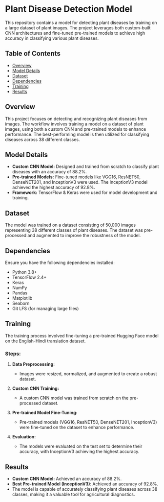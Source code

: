 # Plant Disease Detection Model

This repository contains a model for detecting plant diseases by training on a large dataset of plant images. The project leverages both custom-built CNN architectures and fine-tuned pre-trained models to achieve high accuracy in classifying various plant diseases.

## Table of Contents

- [Overview](#overview)
- [Model Details](#model-details)
- [Dataset](#dataset)
- [Dependencies](#dependencies)
- [Training](#training)
- [Results](#results)

## Overview

This project focuses on detecting and recognizing plant diseases from images. The workflow involves training a model on a dataset of plant images, using both a custom CNN and pre-trained models to enhance performance. The best-performing model is then utilized for classifying diseases across 38 different classes.

## Model Details

- **Custom CNN Model:** Designed and trained from scratch to classify plant diseases with an accuracy of 88.2%.
- **Pre-trained Models:** Fine-tuned models like VGG16, ResNET50, DenseNET201, and InceptionV3 were used. The InceptionV3 model achieved the highest accuracy of 92.8%.
- **Framework:** TensorFlow & Keras were used for model development and training.

## Dataset

The model was trained on a dataset consisting of 50,000 images representing 38 different classes of plant diseases. The dataset was pre-processed and augmented to improve the robustness of the model.

## Dependencies

Ensure you have the following dependencies installed:

- Python 3.8+
- TensorFlow 2.4+
- Keras
- NumPy
- Pandas
- Matplotlib
- Seaborn
- Git LFS (for managing large files)

## Training

The training process involved fine-tuning a pre-trained Hugging Face model on the English-Hindi translation dataset.

### Steps:
1. **Data Preprocessing:**
   - Images were resized, normalized, and augmented to create a robust dataset.
   
2. **Custom CNN Training:**
   - A custom CNN model was trained from scratch on the pre-processed dataset.
     
3. **Pre-trained Model Fine-Tuning:**
   - Pre-trained models (VGG16, ResNET50, DenseNET201, InceptionV3) were fine-tuned on the dataset to enhance performance.
   
4. **Evaluation:**
   - The models were evaluated on the test set to determine their accuracy, with InceptionV3 achieving the highest accuracy.

## Results

- **Custom CNN Model:** Achieved an accuracy of 88.2%.
- **Best Pre-trained Model (InceptionV3)**: Achieved an accuracy of 92.8%.
- The model is capable of accurately classifying plant diseases across 38 classes, making it a valuable tool for agricultural diagnostics.

